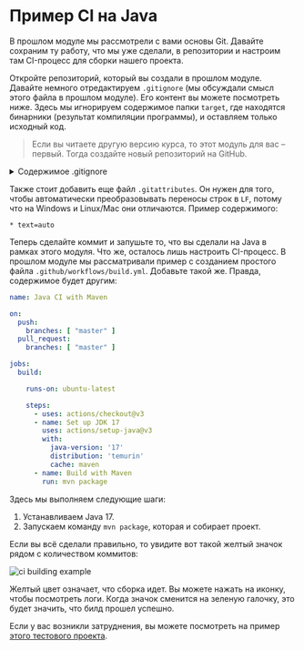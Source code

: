# Пример CI на Java

В прошлом модуле мы рассмотрели с вами основы Git.
Давайте сохраним ту работу, что мы уже сделали, в репозитории и настроим там CI-процесс для сборки нашего проекта.

Откройте репозиторий, который вы создали в прошлом модуле.
Давайте немного отредактируем `.gitignore` (мы обсуждали смысл этого файла в прошлом модуле). Его контент вы можете посмотреть ниже.
Здесь мы игнорируем содержимое папки `target`, где находятся бинарники (результат компиляции программы), и оставляем только исходный код.

> Если вы читаете другую версию курса, то этот модуль для вас – первый. Тогда создайте новый репозиторий на GitHub.

<details>
<summary>Содержимое .gitignore</summary>

```
*#
*.iml
*.ipr
*.iws
*.jar
*.sw?
*~
.#*
.*.md.html
.DS_Store
.attach_pid*
.classpath
.factorypath
.gradle
.idea
.metadata
.project
.recommenders
.settings
.springBeans
.vscode
/code
MANIFEST.MF
_site/
activemq-data
bin
build
!/**/src/**/bin
!/**/src/**/build
build.log
dependency-reduced-pom.xml
dump.rdb
interpolated*.xml
lib/
manifest.yml
out
overridedb.*
target
.flattened-pom.xml
secrets.yml
.gradletasknamecache
.sts4-cache
```
</details>

Также стоит добавить еще файл `.gitattributes`. Он нужен для того, чтобы автоматически преобразовывать переносы строк в `LF`,
потому что на Windows и Linux/Mac они отличаются. Пример содержимого:

```
* text=auto
```

Теперь сделайте коммит и запушьте то, что вы сделали на Java в рамках этого модуля. Что же, осталось лишь настроить CI-процесс.
В прошлом модуле мы рассматривали пример с созданием простого файла `.github/workflows/build.yml`. Добавьте такой же.
Правда, содержимое будет другим:

```yaml
name: Java CI with Maven

on:
  push:
    branches: [ "master" ]
  pull_request:
    branches: [ "master" ]

jobs:
  build:

    runs-on: ubuntu-latest

    steps:
      - uses: actions/checkout@v3
      - name: Set up JDK 17
        uses: actions/setup-java@v3
        with:
          java-version: '17'
          distribution: 'temurin'
          cache: maven
      - name: Build with Maven
        run: mvn package
```

Здесь мы выполняем следующие шаги:

1. Устанавливаем Java 17.
2. Запускаем команду `mvn package`, которая и собирает проект.

Если вы всё сделали правильно, то увидите вот такой желтый значок рядом с количеством коммитов:

![ci building example](img/ci-building-example.png)

Желтый цвет означает, что сборка идет. Вы можете нажать на иконку, чтобы посмотреть логи.
Когда значок сменится на зеленую галочку, это будет значить, что билд прошел успешно.

Если у вас возникли затруднения, вы можете посмотреть на пример [этого тестового проекта](https://github.com/SimonHarmonicMinor/java-maven-ci-example).